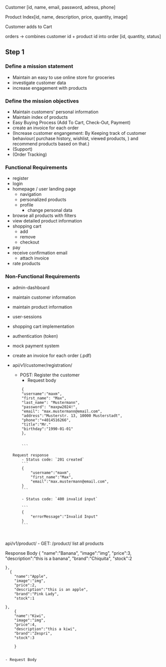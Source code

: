 Customer [id, name, email, password, adress, phone]

Product Index[id, name, description, price, quantity, image]

Customer adds to Cart

orders -> combines customer id + product id into order [id, quantity, status]



## Step 1
### Define a mission statement
- Maintain an easy to use online store for groceries
- investigate customer data
- increase engagement with products

### Define the mission objectives
- Maintain customers' personal information
- Maintain index of products
- Easy Buying Process (Add To Cart, Check-Out, Payment)
- create an invoice for each order
- (Increase customer engangement:
        By Keeping track of customer behaviour(
            purchase history, 
            wishlist, 
            viewed products,
            )
        and recommend products based on that.)
- (Support)
- (Order Tracking)



### Functional Requirements
- register
- login
- homepage / user landing page
    - navigation
    - personalized products
    - profile
        - change personal data
- browse all products with filters
- view detailed product information
- shopping cart
    - add
    - remove
    - checkout
- pay
- receive confirmation email
    - attach invoice
- rate products


### Non-Functional Requirements
- admin-dashboard
- maintain customer information
- maintain product information
- user-sessions 
- shopping cart implementation
- authentication (token)
- mock payment system
- create an invoice for each order (.pdf)



- api/v1/customer/registration/
    - POST: Register the customer
        - Request body

    ```
        {
        "username":"maxm",
        "first_name": "Max",
        "last_name": "Mustermann",
        "password": "maxpw2024!",
        "email": "max.mustermann@email.com",
        "address":"Musterstr. 13, 10000 Musterstadt",
        "phone":"+4014516266",
        "title":"Mr."
        "birthday":"1990-01-01"   
        },
     
        
        ```

    Request response
        - Status code: `201 created`
        ```
        {
            "username":"maxm",
            "first_name":"Max",
            "email":"max.mustermann@email.com",
        }
        ```

        - Status code: `400 invalid input`

        ```
        {
            "errorMessage":"Invalid Input"
        }
        ```



api/v1/product/
    - GET: /product/ list all products

Response Body
    {
        "name":"Banana",
        "image":"img",
        "price":3,
        "description":"this is a banana",
        "brand":"Chiquita",
        "stock":2
        
    },
      {
        "name":"Apple",
        "image":"img",
        "price":2,
        "description":"this is an apple",
        "brand":"Pink Lady",
        "stock":1
        
    },
        {
        "name":"Kiwi",
        "image":"img",
        "price":4,
        "description":"this a kiwi",
        "brand":"Zespri",
        "stock":3
        
        }


    - Request Body



